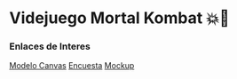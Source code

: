 # Videjuego Mortal Kombat 💥🥷

### Enlaces de Interes
[Modelo Canvas](https://trello.com/invite/b/6887928c9b7506218e68139e/ATTIade86cda8e2a1b38e59a3ab22442f0223FCBFF30/motal-kombat "Trello")
[Encuesta](https://docs.google.com/forms/d/e/1FAIpQLSep5H5aPSfg4ZiNhtIvGWs4aBflLB-vCGBgRsyfNaLXgM-lMQ/viewform?usp=header "Mortal Kombat")
[Mockup](https://docs.google.com/forms/d/e/1FAIpQLSep5H5aPSfg4ZiNhtIvGWs4aBflLB-vCGBgRsyfNaLXgM-lMQ/viewform?usp=header "Figma")